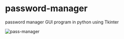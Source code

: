 # password-manager

password manager GUI program in python using Tkinter 

![pass-manager](https://user-images.githubusercontent.com/84438200/147858157-a8ba0eaa-91a6-4988-bf6e-88cc29ce90ca.gif)

